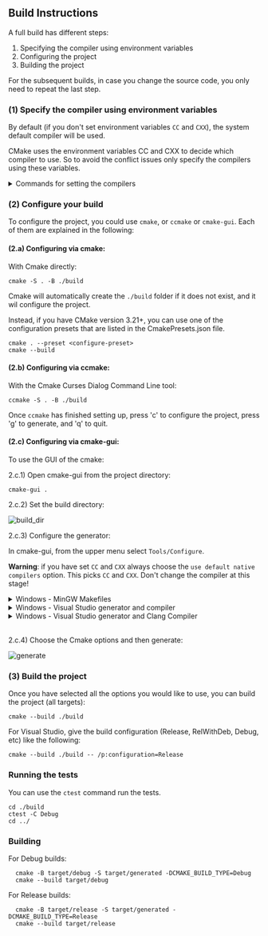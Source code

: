 ## Build Instructions

A full build has different steps:
1) Specifying the compiler using environment variables
2) Configuring the project
3) Building the project

For the subsequent builds, in case you change the source code, you only need to repeat the last step.

### (1) Specify the compiler using environment variables

By default (if you don't set environment variables `CC` and `CXX`), the system default compiler will be used.

CMake uses the environment variables CC and CXX to decide which compiler to use. So to avoid the conflict issues only specify the compilers using these variables.


<details>
<summary>Commands for setting the compilers </summary>

- Debian/Ubuntu/MacOS:

	Set your desired compiler (`clang`, `gcc`, etc):

	- Temporarily (only for the current shell)

		Run one of the followings in the terminal:

		- clang

				CC=clang CXX=clang++

		- gcc

				CC=gcc CXX=g++

	- Permanent:

		Open `~/.bashrc` using your text editor:

			gedit ~/.bashrc

		Add `CC` and `CXX` to point to the compilers:

			export CC=clang
			export CXX=clang++

		Save and close the file.

- Windows:

	- Permanent:

		Run one of the followings in PowerShell:

		- Visual Studio generator and compiler (cl)

				[Environment]::SetEnvironmentVariable("CC", "cl.exe", "User")
				[Environment]::SetEnvironmentVariable("CXX", "cl.exe", "User")
				refreshenv

		  Set the architecture using [vcvarsall](https://docs.microsoft.com/en-us/cpp/build/building-on-the-command-line?view=vs-2019#vcvarsall-syntax):

				vcvarsall.bat x64

		- clang

				[Environment]::SetEnvironmentVariable("CC", "clang.exe", "User")
				[Environment]::SetEnvironmentVariable("CXX", "clang++.exe", "User")
				refreshenv

		- gcc

				[Environment]::SetEnvironmentVariable("CC", "gcc.exe", "User")
				[Environment]::SetEnvironmentVariable("CXX", "g++.exe", "User")
				refreshenv


  - Temporarily (only for the current shell):

			$Env:CC="clang.exe"
			$Env:CXX="clang++.exe"

</details>

### (2) Configure your build

To configure the project, you could use `cmake`, or `ccmake` or `cmake-gui`. Each of them are explained in the following:

#### (2.a) Configuring via cmake:
With Cmake directly:

    cmake -S . -B ./build

Cmake will automatically create the `./build` folder if it does not exist, and it wil configure the project.

Instead, if you have CMake version 3.21+, you can use one of the configuration presets that are listed in the CmakePresets.json file.

    cmake . --preset <configure-preset>
    cmake --build

#### (2.b) Configuring via ccmake:

With the Cmake Curses Dialog Command Line tool:

    ccmake -S . -B ./build

Once `ccmake` has finished setting up, press 'c' to configure the project,
press 'g' to generate, and 'q' to quit.

#### (2.c) Configuring via cmake-gui:

To use the GUI of the cmake:

2.c.1) Open cmake-gui from the project directory:
```
cmake-gui .
```
2.c.2) Set the build directory:

![build_dir](https://user-images.githubusercontent.com/16418197/82524586-fa48e380-9af4-11ea-8514-4e18a063d8eb.jpg)

2.c.3) Configure the generator:

In cmake-gui, from the upper menu select `Tools/Configure`.

**Warning**: if you have set `CC` and `CXX` always choose the `use default native compilers` option. This picks `CC` and `CXX`. Don't change the compiler at this stage!

<details>
<summary>Windows - MinGW Makefiles</summary>

Choose MinGW Makefiles as the generator:

<img src="https://user-images.githubusercontent.com/16418197/82769479-616ade80-9dfa-11ea-899e-3a8c31d43032.png" alt="mingw">

</details>

<details>
<summary>Windows - Visual Studio generator and compiler</summary>

You should have already set `C` and `CXX` to `cl.exe`.

Choose "Visual Studio 16 2019" as the generator:

<img src="https://user-images.githubusercontent.com/16418197/82524696-32502680-9af5-11ea-9697-a42000e900a6.jpg" alt="default_vs">

</details>

<details>

<summary>Windows - Visual Studio generator and Clang Compiler</summary>

You should have already set `C` and `CXX` to `clang.exe` and `clang++.exe`.

Choose "Visual Studio 16 2019" as the generator. To tell Visual studio to use `clang-cl.exe`:
- If you use the LLVM that is shipped with Visual Studio: write `ClangCl` under "optional toolset to use".

<img src="https://user-images.githubusercontent.com/16418197/82781142-ae60ac00-9e1e-11ea-8c77-222b005a8f7e.png" alt="visual_studio">

- If you use an external LLVM: write [`LLVM_v142`](https://github.com/zufuliu/llvm-utils#llvm-for-visual-studio-2017-and-2019)
 under "optional toolset to use".

<img src="https://user-images.githubusercontent.com/16418197/82769558-b3136900-9dfa-11ea-9f73-02ab8f9b0ca4.png" alt="visual_studio">

</details>
<br/>

2.c.4) Choose the Cmake options and then generate:

![generate](https://user-images.githubusercontent.com/16418197/82781591-c97feb80-9e1f-11ea-86c8-f2748b96f516.png)

### (3) Build the project
Once you have selected all the options you would like to use, you can build the
project (all targets):

    cmake --build ./build

For Visual Studio, give the build configuration (Release, RelWithDeb, Debug, etc) like the following:

    cmake --build ./build -- /p:configuration=Release


### Running the tests

You can use the `ctest` command run the tests.

```shell
cd ./build
ctest -C Debug
cd ../
```

### Building

For Debug builds:

```shell
  cmake -B target/debug -S target/generated -DCMAKE_BUILD_TYPE=Debug
  cmake --build target/debug
```

For Release builds:

```shell
  cmake -B target/release -S target/generated -DCMAKE_BUILD_TYPE=Release
  cmake --build target/release
```